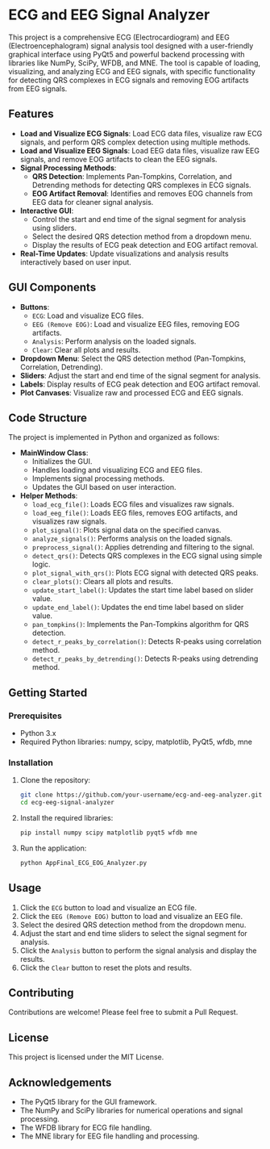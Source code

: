 # ECG and EEG Signal Analyzer

This project is a comprehensive ECG (Electrocardiogram) and EEG (Electroencephalogram) signal analysis tool designed with a user-friendly graphical interface using PyQt5 and powerful backend processing with libraries like NumPy, SciPy, WFDB, and MNE. The tool is capable of loading, visualizing, and analyzing ECG and EEG signals, with specific functionality for detecting QRS complexes in ECG signals and removing EOG artifacts from EEG signals.

## Features

- **Load and Visualize ECG Signals**: Load ECG data files, visualize raw ECG signals, and perform QRS complex detection using multiple methods.
- **Load and Visualize EEG Signals**: Load EEG data files, visualize raw EEG signals, and remove EOG artifacts to clean the EEG signals.
- **Signal Processing Methods**:
  - **QRS Detection**: Implements Pan-Tompkins, Correlation, and Detrending methods for detecting QRS complexes in ECG signals.
  - **EOG Artifact Removal**: Identifies and removes EOG channels from EEG data for cleaner signal analysis.
- **Interactive GUI**: 
  - Control the start and end time of the signal segment for analysis using sliders.
  - Select the desired QRS detection method from a dropdown menu.
  - Display the results of ECG peak detection and EOG artifact removal.
- **Real-Time Updates**: Update visualizations and analysis results interactively based on user input.

## GUI Components

- **Buttons**:
  - `ECG`: Load and visualize ECG files.
  - `EEG (Remove EOG)`: Load and visualize EEG files, removing EOG artifacts.
  - `Analysis`: Perform analysis on the loaded signals.
  - `Clear`: Clear all plots and results.
- **Dropdown Menu**: Select the QRS detection method (Pan-Tompkins, Correlation, Detrending).
- **Sliders**: Adjust the start and end time of the signal segment for analysis.
- **Labels**: Display results of ECG peak detection and EOG artifact removal.
- **Plot Canvases**: Visualize raw and processed ECG and EEG signals.

## Code Structure

The project is implemented in Python and organized as follows:

- **MainWindow Class**: 
  - Initializes the GUI.
  - Handles loading and visualizing ECG and EEG files.
  - Implements signal processing methods.
  - Updates the GUI based on user interaction.
- **Helper Methods**:
  - `load_ecg_file()`: Loads ECG files and visualizes raw signals.
  - `load_eeg_file()`: Loads EEG files, removes EOG artifacts, and visualizes raw signals.
  - `plot_signal()`: Plots signal data on the specified canvas.
  - `analyze_signals()`: Performs analysis on the loaded signals.
  - `preprocess_signal()`: Applies detrending and filtering to the signal.
  - `detect_qrs()`: Detects QRS complexes in the ECG signal using simple logic.
  - `plot_signal_with_qrs()`: Plots ECG signal with detected QRS peaks.
  - `clear_plots()`: Clears all plots and results.
  - `update_start_label()`: Updates the start time label based on slider value.
  - `update_end_label()`: Updates the end time label based on slider value.
  - `pan_tompkins()`: Implements the Pan-Tompkins algorithm for QRS detection.
  - `detect_r_peaks_by_correlation()`: Detects R-peaks using correlation method.
  - `detect_r_peaks_by_detrending()`: Detects R-peaks using detrending method.

## Getting Started

### Prerequisites

- Python 3.x
- Required Python libraries: numpy, scipy, matplotlib, PyQt5, wfdb, mne

### Installation

1. Clone the repository:
   ```bash
   git clone https://github.com/your-username/ecg-and-eeg-analyzer.git
   cd ecg-eeg-signal-analyzer
   ```

2. Install the required libraries:
   ```bash
   pip install numpy scipy matplotlib pyqt5 wfdb mne
   ```

3. Run the application:
   ```bash
   python AppFinal_ECG_EOG_Analyzer.py
   ```

## Usage

1. Click the `ECG` button to load and visualize an ECG file.
2. Click the `EEG (Remove EOG)` button to load and visualize an EEG file.
3. Select the desired QRS detection method from the dropdown menu.
4. Adjust the start and end time sliders to select the signal segment for analysis.
5. Click the `Analysis` button to perform the signal analysis and display the results.
6. Click the `Clear` button to reset the plots and results.

## Contributing

Contributions are welcome! Please feel free to submit a Pull Request.

## License

This project is licensed under the MIT License.

## Acknowledgements

- The PyQt5 library for the GUI framework.
- The NumPy and SciPy libraries for numerical operations and signal processing.
- The WFDB library for ECG file handling.
- The MNE library for EEG file handling and processing.
